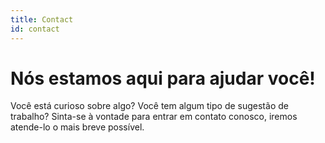 ```yaml
---
title: Contact
id: contact
---
```

# Nós estamos aqui para ajudar você!

Você está curioso sobre algo? Você tem algum tipo de sugestão de trabalho?  Sinta-se à vontade para entrar em contato conosco, iremos atende-lo o mais breve possível.
